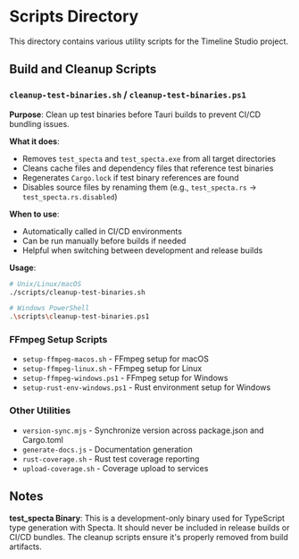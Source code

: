 # Scripts Directory

This directory contains various utility scripts for the Timeline Studio project.

## Build and Cleanup Scripts

### `cleanup-test-binaries.sh` / `cleanup-test-binaries.ps1`
**Purpose**: Clean up test binaries before Tauri builds to prevent CI/CD bundling issues.

**What it does**:
- Removes `test_specta` and `test_specta.exe` from all target directories
- Cleans cache files and dependency files that reference test binaries
- Regenerates `Cargo.lock` if test binary references are found
- Disables source files by renaming them (e.g., `test_specta.rs` → `test_specta.rs.disabled`)

**When to use**:
- Automatically called in CI/CD environments
- Can be run manually before builds if needed
- Helpful when switching between development and release builds

**Usage**:
```bash
# Unix/Linux/macOS
./scripts/cleanup-test-binaries.sh

# Windows PowerShell
.\scripts\cleanup-test-binaries.ps1
```

### FFmpeg Setup Scripts
- `setup-ffmpeg-macos.sh` - FFmpeg setup for macOS
- `setup-ffmpeg-linux.sh` - FFmpeg setup for Linux
- `setup-ffmpeg-windows.ps1` - FFmpeg setup for Windows
- `setup-rust-env-windows.ps1` - Rust environment setup for Windows

### Other Utilities
- `version-sync.mjs` - Synchronize version across package.json and Cargo.toml
- `generate-docs.js` - Documentation generation
- `rust-coverage.sh` - Rust test coverage reporting
- `upload-coverage.sh` - Coverage upload to services

## Notes

**test_specta Binary**: This is a development-only binary used for TypeScript type generation with Specta. It should never be included in release builds or CI/CD bundles. The cleanup scripts ensure it's properly removed from build artifacts.